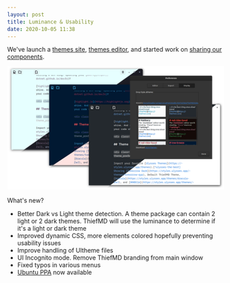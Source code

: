 ```yaml
---
layout: post
title: Luminance & Usability
date: 2020-10-05 11:38
---
```


We've launch a [themes site](https://themes.thiefmd.com), [themes editor](https://themes.thiefmd.com/howto), and started work on [sharing our components](https://thiefmd.com/opensource).

<div class="responsive-center hoffman">
<img src="/images/theme_preferences.png" alt="ThiefMD with multiple themes applied" />
</div>

What's new?

* Better Dark vs Light theme detection. A theme package can contain 2 light or 2 dark themes. ThiefMD will use the luminance to determine if it's a light or dark theme
* Improved dynamic CSS, more elements colored hopefully preventing usability issues
* Improve handling of Ultheme files
* UI Incognito mode. Remove ThiefMD branding from main window
* Fixed typos in various menus
* [Ubuntu PPA](/download) now available
